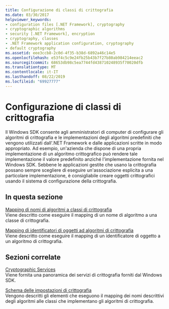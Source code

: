 ```yaml
---
title: Configurazione di classi di crittografia
ms.date: 03/30/2017
helpviewer_keywords:
- configuration files [.NET Framework], cryptography
- cryptographic algorithms
- security [.NET Framework], encryption
- cryptography, classes
- .NET Framework application configuration, cryptography
- default cryptography
ms.assetid: eee3ccb8-2c0d-4f35-b38d-6892a46c14e5
ms.openlocfilehash: e53f4c5c9e24fb25b43b7f27b80ab984214eeac2
ms.sourcegitcommit: 68653db98c5ea7744fd438710248935f70020dfb
ms.translationtype: MT
ms.contentlocale: it-IT
ms.lasthandoff: 08/22/2019
ms.locfileid: "69927777"
---
```

# <a name="configuring-cryptography-classes"></a>Configurazione di classi di crittografia
Il Windows SDK consente agli amministratori di computer di configurare gli algoritmi di crittografia e le implementazioni degli algoritmi predefiniti che vengono utilizzati dall'.NET Framework e dalle applicazioni scritte in modo appropriato.  Ad esempio, un'azienda che dispone di una propria implementazione di un algoritmo crittografico può rendere tale implementazione il valore predefinito anziché l'implementazione fornita nel Windows SDK. Sebbene le applicazioni gestite che usano la crittografia possano sempre scegliere di eseguire un'associazione esplicita a una particolare implementazione, è consigliabile creare oggetti crittografici usando il sistema di configurazione della crittografia.  
  
## <a name="in-this-section"></a>In questa sezione  
 [Mapping di nomi di algoritmi a classi di crittografia](map-algorithm-names-to-cryptography-classes.md)  
 Viene descritto come eseguire il mapping di un nome di algoritmo a una classe di crittografia.  
  
 [Mapping di identificatori di oggetti ad algoritmi di crittografia](map-object-identifiers-to-cryptography-algorithms.md)  
 Viene descritto come eseguire il mapping di un identificatore di oggetto a un algoritmo di crittografia.  
  
## <a name="related-sections"></a>Sezioni correlate  
 [Cryptographic Services](../../standard/security/cryptographic-services.md)  
 Viene fornita una panoramica dei servizi di crittografia forniti dal Windows SDK.  
  
 [Schema delle impostazioni di crittografia](./file-schema/cryptography/index.md)  
 Vengono descritti gli elementi che eseguono il mapping dei nomi descrittivi degli algoritmi alle classi che implementano gli algoritmi di crittografia.
